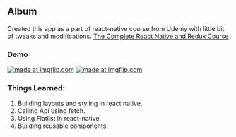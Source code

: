 ## Album

Created this app as a part of react-native course from Udemy with little bit of tweaks and modifications. [The Complete React Native and Redux Course](https://www.udemy.com/the-complete-react-native-and-redux-course/)



### Demo

<a href="https://imgflip.com/gif/1y3fh6"><img src="https://i.imgflip.com/1y3fh6.gif" title="made at imgflip.com"/></a>	 <a href="https://imgflip.com/gif/1y3fpq"><img src="https://i.imgflip.com/1y3fpq.gif" title="made at imgflip.com"/></a>


### Things Learned:

1. Building layouts and styling in react native.
2. Calling Api using fetch.
3. Using Flatlist in react-native.
4. Building reusable components. 



